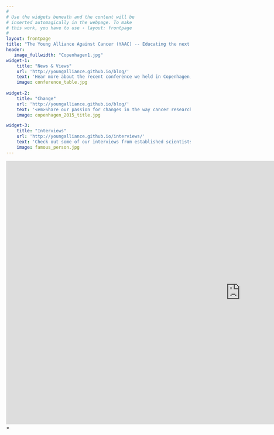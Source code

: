 ```yaml
---
#
# Use the widgets beneath and the content will be
# inserted automagically in the webpage. To make
# this work, you have to use › layout: frontpage
#
layout: frontpage
title: "The Young Alliance Against Cancer (YAAC) -- Educating the next generation of cancer researchers"
header:
   image_fullwidth: "Copenhagen1.jpg"
widget-1:
    title: "News & Views"
    url: 'http://youngalliance.github.io/blog/'
    text: 'Hear more about the recent conference we held in Copenhagen, covering a wide range of early-researcher topics, from career advice to open access publishing on our blog.'
    image: conference_table.jpg
    
widget-2:
    title: "Change"
    url: 'http://youngalliance.github.io/blog/'
    text: '<em>Share our passion for changes in the way cancer research is done?</em> Connect with us and hear our vision for the future of cancer research.  Or share your ideas on how a grassroots organization should be shaking up the research community'
    image: copenhagen_2015_title.jpg

widget-3:
    title: "Interviews"
    url: 'http://youngalliance.github.io/interviews/'
    text: 'Check out some of our interviews from established scientists on the journey they took on their way to scientific success, what advice they have for young researchers, and what trends they see shaping the future of science'
    image: famous_person.jpg
---
```



<div id="videoModal" class="reveal-modal large" data-reveal="">
  <div class="flex-video widescreen vimeo" style="display: block;">
    <iframe width="1280" height="720" src="https://www.youtube.com/embed/3b5zCFSmVvU" frameborder="0" allowfullscreen></iframe>
  </div>
  <a class="close-reveal-modal">&#215;</a>
</div>
